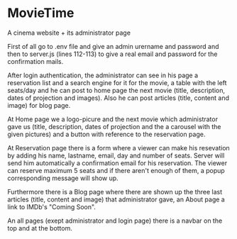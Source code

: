# MovieTime
A cinema website + its administrator page

First of all go to .env file and give an admin urername and password and then to server.js (lines 112-113) to give a real email and 
password for the confirmation mails.

After login authentication, the administrator can see in his page a reservation list and a search engine for it for the movie,
a table with the left seats/day and he can post to home page the next movie (title, description, dates of projection and images).
Also he can post articles (title, content and image) for blog page.

At Home page we a logo-picure and the next movie which administrator gave us (title, description, dates of projection and
the a carousel with the given pictures) and a button with reference to the reservation page.

At Reservation page there is a form where a viewer can make his resevation by adding his name, lastname, email, day and number of seats.
Server will send him automatically a confirmation email for his reservation. The viewer can reserve maximum 5 seats and if there aren't
enough of them, a popup corresponding message will show up.

Furthermore there is a Blog page where there are shown up the three last articles (title, content and image) that administrator gave,
an About page a link to IMDb's "Coming Soon".

An all pages (exept administrator and login page) there is a navbar on the top and at the bottom.
